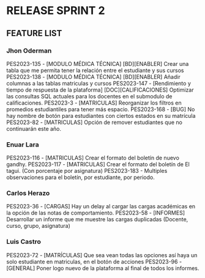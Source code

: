 # RELEASE SPRINT 2

## FEATURE LIST

### Jhon Oderman
PES2023-135 - [MODULO MÉDICA TÉCNICA] [BD][ENABLER] Crear una tabla que me permita tener la relación entre el estudiante y sus cursos
PES2023-138 - [MODULO MÉDICA TÉCNICA] [BD][ENABLER] Añadir columnas a las tablas matriculas y cursos
PES2023-147 - [Rendimiento y tiempo de respuesta de la plataforma] [DOC][CALIFICACIONES] Optimizar las consultas SQL actuales para los docentes en el submodulo de calificaciones.
PES2023-3 - [MATRICULAS] Reorganizar los filtros en promedios estudiantiles para tener más espacio.
PES2023-168 - [BUG] No hay nombre de botón para estudiantes con ciertos estados en su matrícula
PES2023-82 - [MATRICULAS] Opción de remover estudiantes que no continuarán este año.

### Enuar Lara
PES2023-116 - [MATRICULAS] Crear el formato del boletín de nuevo gandhy.
PES2023-117 - [MATRICULAS] Crear el formato del boletín de El tagui. (Con porcentaje por asignatura)
PES2023-183 - Multiples observaciones para el boletín, por estudiante, por periodo.

### Carlos Herazo
PES2023-36 - [CARGAS] Hay un delay al cargar las cargas académicas en la opción de las notas de comportamiento.
PES2023-58 - [INFORMES] Desarrollar un informe que me muestre las cargas duplicadas (Docente, curso, grupo, asignatura)

### Luis Castro
PES2023-72 - [MATRÍCULAS] Que sea vean todas las opciones así haya un solo estudiante en matriculas, en el botón de acciones
PES2023-96 - [GENERAL] Poner logo nuevo de la plataforma al final de todos los informes.
